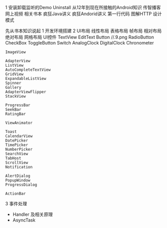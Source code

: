 1 安装卸载监听的Demo Uninstall
从12年到现在所接触的Android知识
传智播客网上视频
相关书本
疯狂Java讲义
疯狂Andorid讲义
第一行代码
图解HTTP
设计模式

先从书本知识说起
1 开发环境搭建
2 UI布局
	线性布局
	表格布局
	帧布局
	相对布局
	绝对布局
	网格布局
  UI控件
	TextView
	EditText
	Button //.9.png
	RadioButton
	CheckBox
	ToggleButton
	Switch
	AnalogClock DigitalClock
	Chronometer

	ImageView

	AdapterView
	ListView
	AutoCompleteTextView
	GridView
	ExpandableListView
	Spinner
	Gallery
	AdapterViewFlipper
	StackView

	ProgressBar
	SeekBar
	RatingBar

	ViewAnimator

	Toast
	CalendarView
	DatePicker
	TimePicker
	NumberPicker
	SearchView
	TabHost
	ScrollView
	Notification

	AlertDialog
	PopupWindow
	ProgressDialog

	ActionBar
3 事件处理
- Handler 及相关原理
- AsyncTask
